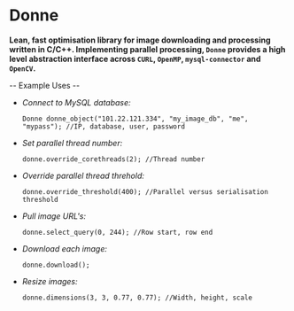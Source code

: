 # Donne

**Lean, fast optimisation library for image downloading and processing written in C/C++. Implementing parallel processing, `Donne` provides a high level abstraction interface across `CURL`, `OpenMP`, `mysql-connector` and `OpenCV`.**


-- Example Uses --


* *Connect to MySQL database:*
  
  `Donne donne_object("101.22.121.334", "my_image_db", "me", "mypass"); //IP, database, user, password`



* *Set parallel thread number:*

  `donne.override_corethreads(2); //Thread number`



* *Override parallel thread threhold:*

  `donne.override_threshold(400); //Parallel versus serialisation threshold`



* *Pull image URL's:*

  `donne.select_query(0, 244); //Row start, row end`



* *Download each image:*

  `donne.download();`




* *Resize images:*

  `donne.dimensions(3, 3, 0.77, 0.77); //Width, height, scale`







